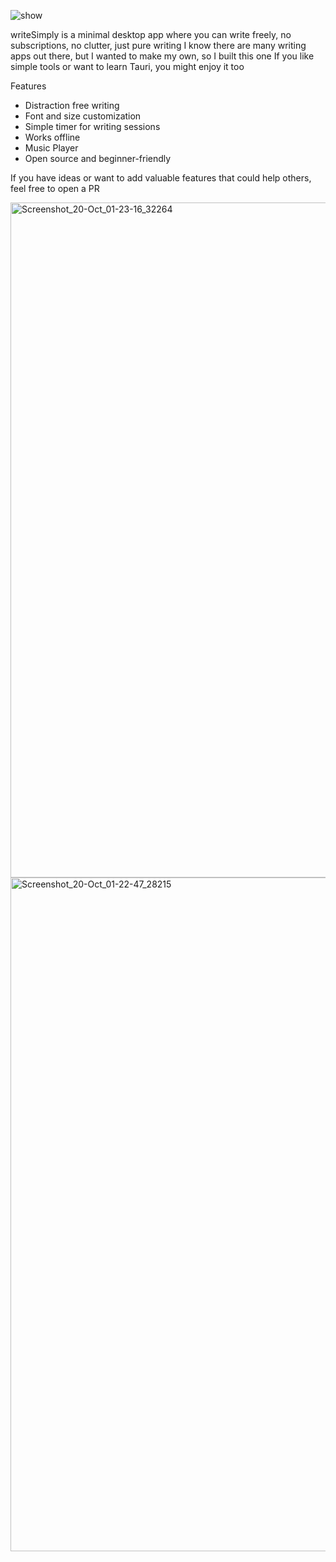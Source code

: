 
![show](https://github.com/user-attachments/assets/fd7f2ed1-5855-465c-a3b7-36df24f24b8d)

writeSimply is a minimal desktop app where you can write freely, no subscriptions, no clutter, just pure writing
I know there are many writing apps out there, but I wanted to make my own, so I built this one
If you like simple tools or want to learn Tauri, you might enjoy it too

Features
- Distraction free writing
- Font and size customization
- Simple timer for writing sessions
- Works offline
- Music Player
- Open source and beginner-friendly

If you have ideas or want to add valuable features that could help others, feel free to open a PR

<img width="1920" height="1080" alt="Screenshot_20-Oct_01-23-16_32264" src="https://github.com/user-attachments/assets/b4f1bb83-861d-4b72-8b99-fc75412e2bf9" />
<img width="1913" height="1078" alt="Screenshot_20-Oct_01-22-47_28215" src="https://github.com/user-attachments/assets/ac8d4a6a-556c-4f87-91e1-969cbd6d8073" />
